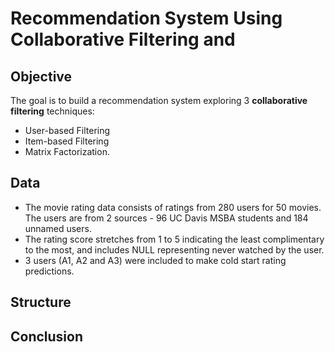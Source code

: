 # Recommendation System Using Collaborative Filtering and 
## Objective
 The goal is to build a recommendation system exploring 3 **collaborative filtering** techniques: 
 - User-based Filtering
 - Item-based Filtering
 - Matrix Factorization.

## Data
- The movie rating data consists of ratings from 280 users for 50 movies. The users are from 2 sources - 96 UC Davis MSBA students and 184 unnamed users. 
- The rating score stretches from 1 to 5 indicating the least complimentary to the most, and includes NULL representing never watched by the user. 
- 3 users (A1, A2 and A3) were included to make cold start rating predictions.

## Structure


## Conclusion
